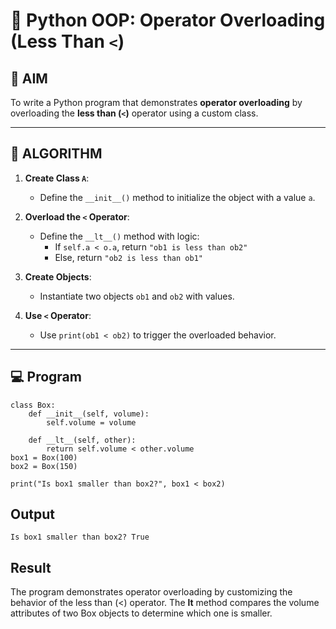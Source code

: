 # 🐍 Python OOP: Operator Overloading (Less Than `<`)

## 🎯 AIM

To write a Python program that demonstrates **operator overloading** by overloading the **less than (`<`)** operator using a custom class.

---

## 🧠 ALGORITHM

1. **Create Class `A`**:
   - Define the `__init__()` method to initialize the object with a value `a`.

2. **Overload the `<` Operator**:
   - Define the `__lt__()` method with logic:
     - If `self.a < o.a`, return `"ob1 is less than ob2"`
     - Else, return `"ob2 is less than ob1"`

3. **Create Objects**:
   - Instantiate two objects `ob1` and `ob2` with values.

4. **Use `<` Operator**:
   - Use `print(ob1 < ob2)` to trigger the overloaded behavior.

---

## 💻 Program
```
class Box:
    def __init__(self, volume):
        self.volume = volume

    def __lt__(self, other):
        return self.volume < other.volume
box1 = Box(100)
box2 = Box(150)

print("Is box1 smaller than box2?", box1 < box2)
```

## Output
```
Is box1 smaller than box2? True
```

## Result
The program demonstrates operator overloading by customizing the behavior of the less than (<) operator. The __lt__ method compares the volume attributes of two Box objects to determine which one is smaller.
